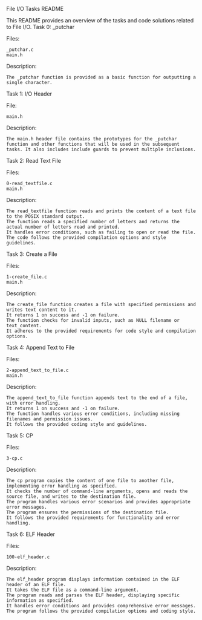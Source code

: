 File I/O Tasks README

This README provides an overview of the tasks and code solutions related to File I/O.
Task 0: _putchar

Files:

    _putchar.c
    main.h

Description:

    The _putchar function is provided as a basic function for outputting a single character.

Task 1: I/O Header

File:

    main.h

Description:

    The main.h header file contains the prototypes for the _putchar function and other functions that will be used in the subsequent tasks. It also includes include guards to prevent multiple inclusions.

Task 2: Read Text File

Files:

    0-read_textfile.c
    main.h

Description:

    The read_textfile function reads and prints the content of a text file to the POSIX standard output.
    The function reads a specified number of letters and returns the actual number of letters read and printed.
    It handles error conditions, such as failing to open or read the file.
    The code follows the provided compilation options and style guidelines.

Task 3: Create a File

Files:

    1-create_file.c
    main.h

Description:

    The create_file function creates a file with specified permissions and writes text content to it.
    It returns 1 on success and -1 on failure.
    The function checks for invalid inputs, such as NULL filename or text_content.
    It adheres to the provided requirements for code style and compilation options.

Task 4: Append Text to File

Files:

    2-append_text_to_file.c
    main.h

Description:

    The append_text_to_file function appends text to the end of a file, with error handling.
    It returns 1 on success and -1 on failure.
    The function handles various error conditions, including missing filenames and permission issues.
    It follows the provided coding style and guidelines.

Task 5: CP

Files:

    3-cp.c

Description:

    The cp program copies the content of one file to another file, implementing error handling as specified.
    It checks the number of command-line arguments, opens and reads the source file, and writes to the destination file.
    The program handles various error scenarios and provides appropriate error messages.
    The program ensures the permissions of the destination file.
    It follows the provided requirements for functionality and error handling.

Task 6: ELF Header

Files:

    100-elf_header.c

Description:

    The elf_header program displays information contained in the ELF header of an ELF file.
    It takes the ELF file as a command-line argument.
    The program reads and parses the ELF header, displaying specific information as specified.
    It handles error conditions and provides comprehensive error messages.
    The program follows the provided compilation options and coding style.
